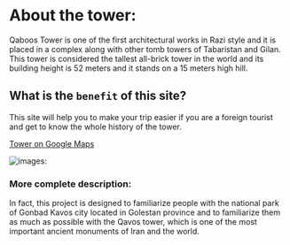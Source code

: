 # About the tower:
<p>Qaboos Tower is one of the first architectural works in Razi style and it is placed in a complex along with other tomb towers of Tabaristan and Gilan. This tower is considered the tallest all-brick tower in the world and its building height is 52 meters and it stands on a 15 meters high hill.</p>


## What is the `benefit` of this site?
<p>This site will help you to make your trip easier if you are a foreign tourist and get to know the whole history of the tower.</p>

[Tower on Google Maps](https://maps.app.goo.gl/LhGWPExWQu4um1TN9)

![images:](https://lh3.googleusercontent.com/p/AF1QipP-IFOvhl0eHHhd_15OVzNdNZ214PRodpRLE2Z1=s1360-w1360-h1020)

### More complete description:

<p>In fact, this project is designed to familiarize people with the national park of Gonbad Kavos city located in Golestan province and to familiarize them as much as possible with the Qavos tower, which is one of the most important ancient monuments of Iran and the world.</p>